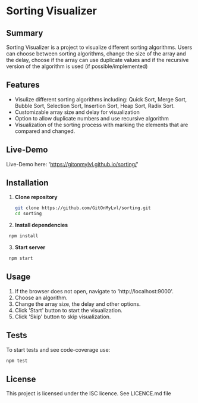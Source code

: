 # Sorting Visualizer

## Summary
Sorting Visualizer is a project to visualize different sorting algorithms. Users can choose between sorting algorithms, change the size of the array and the delay, choose if the array can use duplicate values and if the recursive version of the algorithm is used (if possible/implemented)

## Features
- Visulize different sorting algorithms including: Quick Sort, Merge Sort, Bubble Sort, Selection Sort, Insertion Sort, Heap Sort, Radix Sort.
- Customizable array size and delay for visualization
- Option to allow duplicate numbers and use recursive algorithm
- Visualization of the sorting process with marking the elements that are compared and changed.

## Live-Demo
Live-Demo here:
'https://gitonmylvl.github.io/sorting/'

## Installation

1. **Clone repository**
   ```bash
   git clone https://github.com/GitOnMyLvl/sorting.git
   cd sorting
   ```
2. **Install dependencies**
  ```bash
   npm install
   ```
3. **Start server**
  ```bash
   npm start
   ```

## Usage

1. If the browser does not open, navigate to 'http://localhost:9000'.
2. Choose an algorithm.
3. Change the array size, the delay and other options.
4. Click 'Start' button to start the visualization.
5. Click 'Skip' button to skip visualization.

## Tests
To start tests and see code-coverage use:
```bash
npm test
```

## License
This project is licensed under the ISC licence. See LICENCE.md file




